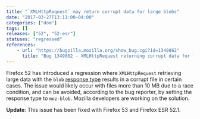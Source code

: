 ```yaml
---
title: "`XMLHttpRequest` may return corrupt data for large blobs"
date: "2017-03-27T13:11:00-04:00"
categories: ["dom"]
tags: []
releases: ["52", "52-esr"]
statuses: "regressed"
references:
    - url: "https://bugzilla.mozilla.org/show_bug.cgi?id=1349862"
      title: "Bug 1349862 - XMLHttpRequest returning corrupt data for large blobs"
---
```

Firefox 52 has introduced a regression where `XMLHttpRequest` retrieving large data with the `blob` [response type](https://developer.mozilla.org/docs/Web/API/XMLHttpRequest/responseType) results in a corrupt file in certain cases. The issue would likely occur with files more than 10 MB due to a race condition, and can be avoided, according to the bug reporter, by setting the response type to `moz-blob`. Mozilla developers are working on the solution.

**Update**: This issue has been fixed with Firefox 53 and Firefox ESR 52.1.
